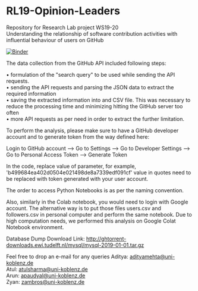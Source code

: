 # RL19-Opinion-Leaders
Repository for Research Lab project WS19-20 <br />
Understanding the relationship of software contribution activities with influential behaviour of users on GitHub

[![Binder](https://mybinder.org/badge_logo.svg)](https://mybinder.org/v2/gh/zyan369/RL19-Opinion-Leaders/master)

The data collection from the GitHub API included following steps:

  • formulation of the "search query" to be used while sending the API requests.<br />
  • sending the API requests and parsing the JSON data to extract the required information<br />
  • saving the extracted information into and CSV file. This was necessary to reduce the processing time and minimizing hitting the GitHub server too often<br />
  • more API requests as per need in order to extract the further limitation.<br />

To perform the analysis, please make sure to have a GitHub developer account and to generate token from the way defined here:

Login to GitHub account --> Go to Settings --> Go to Developer Settings --> Go to Personal Access Token --> Generate Token

In the code, replace value of parameter, for example, 'b499684ea402d0504e021498de8a7339edf091cf' value in quotes need to be replaced with token generated with your user account.

The order to access Python Notebooks is as per the naming convention.

Also, similarly in the Colab notebook, you would need to login with Google account. The alternative way is to put those files users.csv and followers.csv in personal computer and perform the same notebook. Due to high computation needs, we performed this analysis on Google Colat Notebook environment.


Database Dump Download Link: http://ghtorrent-downloads.ewi.tudelft.nl/mysql/mysql-2019-01-01.tar.gz

Feel free to drop an e-mail for any queries 
Aditya: adityamehta@uni-koblenz.de <br />
Atul: atulsharma@uni-koblenz.de <br />
Arun: apaudyal@uni-koblenz.de <br />
Zyan: zambros@uni-koblenz.de
